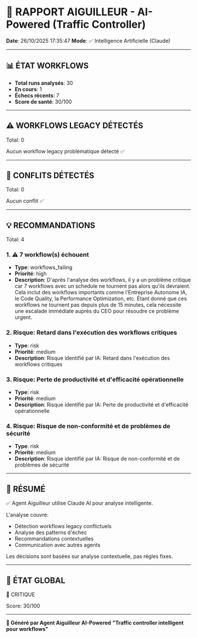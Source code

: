 # 🚦 RAPPORT AIGUILLEUR - AI-Powered (Traffic Controller)

**Date**: 26/10/2025 17:35:47
**Mode**: ✅ Intelligence Artificielle (Claude)

---

## 📊 ÉTAT WORKFLOWS

- **Total runs analysés**: 30
- **En cours**: 1
- **Échecs récents**: 7
- **Score de santé**: 30/100

---

## ⚠️  WORKFLOWS LEGACY DÉTECTÉS

Total: 0



Aucun workflow legacy problématique détecté ✅

---

## 🚨 CONFLITS DÉTECTÉS

Total: 0

Aucun conflit ✅

---

## 💡 RECOMMANDATIONS

Total: 4


### 1. ⚠️ 7 workflow(s) échouent

- **Type**: workflows_failing
- **Priorité**: high
- **Description**: D'après l'analyse des workflows, il y a un problème critique car 7 workflows avec un schedule ne tournent pas alors qu'ils devraient. Cela inclut des workflows importants comme l'Entreprise Autonome IA, le Code Quality, la Performance Optimization, etc. Étant donné que ces workflows ne tournent pas depuis plus de 15 minutes, cela nécessite une escalade immédiate auprès du CEO pour résoudre ce problème urgent.


### 2. Risque: Retard dans l'exécution des workflows critiques

- **Type**: risk
- **Priorité**: medium
- **Description**: Risque identifié par IA: Retard dans l'exécution des workflows critiques


### 3. Risque: Perte de productivité et d'efficacité opérationnelle

- **Type**: risk
- **Priorité**: medium
- **Description**: Risque identifié par IA: Perte de productivité et d'efficacité opérationnelle


### 4. Risque: Risque de non-conformité et de problèmes de sécurité

- **Type**: risk
- **Priorité**: medium
- **Description**: Risque identifié par IA: Risque de non-conformité et de problèmes de sécurité




---

## 🎯 RÉSUMÉ

✅ Agent Aiguilleur utilise Claude AI pour analyse intelligente.

L'analyse couvre:
- Détection workflows legacy conflictuels
- Analyse des patterns d'échec
- Recommandations contextuelles
- Communication avec autres agents

Les décisions sont basées sur analyse contextuelle, pas règles fixes.

---

## 🔄 ÉTAT GLOBAL

🔴 CRITIQUE

Score: 30/100

---

**🚦 Généré par Agent Aiguilleur AI-Powered**
**"Traffic controller intelligent pour workflows"**
